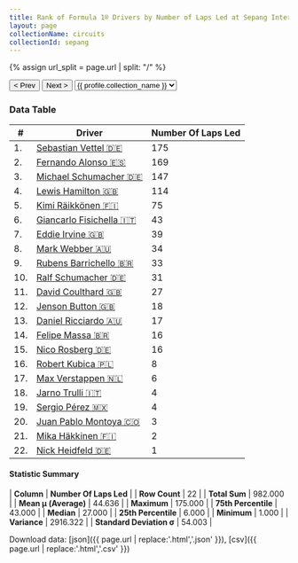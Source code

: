 ```yaml
---
title: Rank of Formula 1® Drivers by Number of Laps Led at Sepang International Circuit
layout: page
collectionName: circuits
collectionId: sepang
---
```


{% assign url_split = page.url | split: "/" %}
<div id="collection-navigation">
<button onclick="selector.options[selector.selectedIndex-1].value && (window.location = selector.options[selector.selectedIndex-1].value);">&lt; Prev</button>
<button onclick="selector.options[selector.selectedIndex+1].value && (window.location = selector.options[selector.selectedIndex+1].value);">Next &gt;</button>
<select id="selector" onchange="this.options[this.selectedIndex].value && (window.location = this.options[this.selectedIndex].value);">
  {% for collectionId in site.data[page.collectionName].refs %}
    {% if collectionId == page.collectionId %}
      {% assign selected = "selected" %}
    {% else %}
      {% assign selected = "" %}
    {% endif %}
    {% assign profile = site.data[page.collectionName][collectionId].profile %}
    <option value="/f1/{{ page.collectionName }}/{{ collectionId }}/{{ url_split[4] }}" {{ selected }}>{{ profile.collection_name }}</option>
  {% endfor %}
</select>
</div>

<canvas id="chart" width="400" height="180"></canvas>
<script>
var data = {
  "labels" : [
    "Sebastian Vettel",
    "Fernando Alonso",
    "Michael Schumacher",
    "Lewis Hamilton",
    "Kimi Räikkönen",
    "Giancarlo Fisichella",
    "Eddie Irvine",
    "Mark Webber",
    "Rubens Barrichello",
    "Ralf Schumacher",
    "David Coulthard",
    "Jenson Button",
    "Daniel Ricciardo",
    "Felipe Massa",
    "Nico Rosberg",
    "Robert Kubica",
    "Max Verstappen",
    "Jarno Trulli",
    "Sergio Pérez",
    "Juan Pablo Montoya",
    "Mika Häkkinen",
    "Nick Heidfeld"
  ],
  "datasets" : [
    {
      "label" : "Number Of Laps Led",
      "data" : [
        175,
        169,
        147,
        114,
        75,
        43,
        39,
        34,
        33,
        31,
        27,
        18,
        17,
        16,
        16,
        8,
        6,
        4,
        4,
        3,
        2,
        1
      ],
      "borderColor" : [
        "#1D181E",
        "#1D181E",
        "#1D181E",
        "#1D181E",
        "#1D181E",
        "#1D181E",
        "#1D181E",
        "#1D181E",
        "#1D181E",
        "#1D181E",
        "#1D181E",
        "#1D181E",
        "#1D181E",
        "#1D181E",
        "#1D181E",
        "#1D181E",
        "#1D181E",
        "#1D181E",
        "#1D181E",
        "#1D181E",
        "#1D181E",
        "#1D181E"
      ],
      "borderWidth" : 1,
      "backgroundColor" : [
        "#9C8E8D",
        "#9C8E8D",
        "#9C8E8D",
        "#9C8E8D",
        "#9C8E8D",
        "#9C8E8D",
        "#9C8E8D",
        "#9C8E8D",
        "#9C8E8D",
        "#9C8E8D",
        "#9C8E8D",
        "#9C8E8D",
        "#9C8E8D",
        "#9C8E8D",
        "#9C8E8D",
        "#9C8E8D",
        "#9C8E8D",
        "#9C8E8D",
        "#9C8E8D",
        "#9C8E8D",
        "#9C8E8D",
        "#9C8E8D"
      ]
    }
  ]
};
var options = {
  legend: {
    display: false
  },
  scales: {
    xAxes: [{
      ticks: {
        beginAtZero: true,
        maxRotation: 180,
        display: window.innerWidth > 800
      }
    }],
    yAxes: [{
      ticks: {
        beginAtZero: true
      }
    }]
  },
  onResize: function(chart, size) {
    chart.options.scales.xAxes[0].ticks.display = size.width > 800;
  }
};
var chart = new Chart("chart", {
    data: data,
    type: 'bar',
    options: options
});
</script>



### Data Table

| # | Driver | Number Of Laps Led |
|--|--|--|
| 1. | [Sebastian Vettel 🇩🇪](/f1/drivers/vettel) | 175 |
| 2. | [Fernando Alonso 🇪🇸](/f1/drivers/alonso) | 169 |
| 3. | [Michael Schumacher 🇩🇪](/f1/drivers/michael_schumacher) | 147 |
| 4. | [Lewis Hamilton 🇬🇧](/f1/drivers/hamilton) | 114 |
| 5. | [Kimi Räikkönen 🇫🇮](/f1/drivers/raikkonen) | 75 |
| 6. | [Giancarlo Fisichella 🇮🇹](/f1/drivers/fisichella) | 43 |
| 7. | [Eddie Irvine 🇬🇧](/f1/drivers/irvine) | 39 |
| 8. | [Mark Webber 🇦🇺](/f1/drivers/webber) | 34 |
| 9. | [Rubens Barrichello 🇧🇷](/f1/drivers/barrichello) | 33 |
| 10. | [Ralf Schumacher 🇩🇪](/f1/drivers/ralf_schumacher) | 31 |
| 11. | [David Coulthard 🇬🇧](/f1/drivers/coulthard) | 27 |
| 12. | [Jenson Button 🇬🇧](/f1/drivers/button) | 18 |
| 13. | [Daniel Ricciardo 🇦🇺](/f1/drivers/ricciardo) | 17 |
| 14. | [Felipe Massa 🇧🇷](/f1/drivers/massa) | 16 |
| 15. | [Nico Rosberg 🇩🇪](/f1/drivers/rosberg) | 16 |
| 16. | [Robert Kubica 🇵🇱](/f1/drivers/kubica) | 8 |
| 17. | [Max Verstappen 🇳🇱](/f1/drivers/max_verstappen) | 6 |
| 18. | [Jarno Trulli 🇮🇹](/f1/drivers/trulli) | 4 |
| 19. | [Sergio Pérez 🇲🇽](/f1/drivers/perez) | 4 |
| 20. | [Juan Pablo Montoya 🇨🇴](/f1/drivers/montoya) | 3 |
| 21. | [Mika Häkkinen 🇫🇮](/f1/drivers/hakkinen) | 2 |
| 22. | [Nick Heidfeld 🇩🇪](/f1/drivers/heidfeld) | 1 |

#### Statistic Summary

| **Column** | **Number Of Laps Led** |
| **Row Count** | 22 |
| **Total Sum** | 982.000 |
| **Mean μ (Average)** | 44.636 |
| **Maximum** | 175.000 |
| **75th Percentile** | 43.000 |
| **Median** | 27.000 |
| **25th Percentile** | 6.000 |
| **Minimum** | 1.000 |
| **Variance** | 2916.322 |
| **Standard Deviation σ** | 54.003 |

Download data: [json]({{ page.url | replace:'.html','.json' }}), [csv]({{ page.url | replace:'.html','.csv' }})
